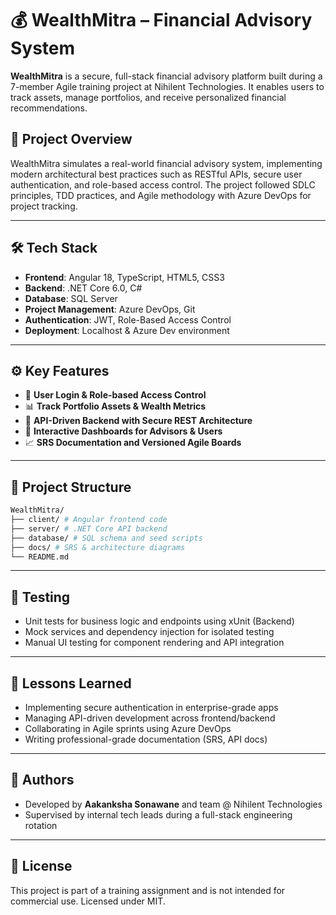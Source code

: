 # 💰 WealthMitra – Financial Advisory System

**WealthMitra** is a secure, full-stack financial advisory platform built during a 7-member Agile training project at Nihilent Technologies. It enables users to track assets, manage portfolios, and receive personalized financial recommendations.

## 🚀 Project Overview

WealthMitra simulates a real-world financial advisory system, implementing modern architectural best practices such as RESTful APIs, secure user authentication, and role-based access control. The project followed SDLC principles, TDD practices, and Agile methodology with Azure DevOps for project tracking.

---

## 🛠️ Tech Stack

- **Frontend**: Angular 18, TypeScript, HTML5, CSS3  
- **Backend**: .NET Core 6.0, C#  
- **Database**: SQL Server  
- **Project Management**: Azure DevOps, Git  
- **Authentication**: JWT, Role-Based Access Control  
- **Deployment**: Localhost & Azure Dev environment  

---

## ⚙️ Key Features

- 🔐 **User Login & Role-based Access Control**  
- 📊 **Track Portfolio Assets & Wealth Metrics**  
- 🔄 **API-Driven Backend with Secure REST Architecture**  
- 📁 **Interactive Dashboards for Advisors & Users**  
- 📈 **SRS Documentation and Versioned Agile Boards**

---

## 📌 Project Structure

```bash 
WealthMitra/
├── client/ # Angular frontend code
├── server/ # .NET Core API backend
├── database/ # SQL schema and seed scripts
├── docs/ # SRS & architecture diagrams
└── README.md
```


---

## 🧪 Testing

- Unit tests for business logic and endpoints using xUnit (Backend)  
- Mock services and dependency injection for isolated testing  
- Manual UI testing for component rendering and API integration

---

## 🧠 Lessons Learned

- Implementing secure authentication in enterprise-grade apps  
- Managing API-driven development across frontend/backend  
- Collaborating in Agile sprints using Azure DevOps  
- Writing professional-grade documentation (SRS, API docs)

---

## 📎 Authors

- Developed by **Aakanksha Sonawane** and team @ Nihilent Technologies  
- Supervised by internal tech leads during a full-stack engineering rotation

---

## 📄 License

This project is part of a training assignment and is not intended for commercial use. Licensed under MIT.

